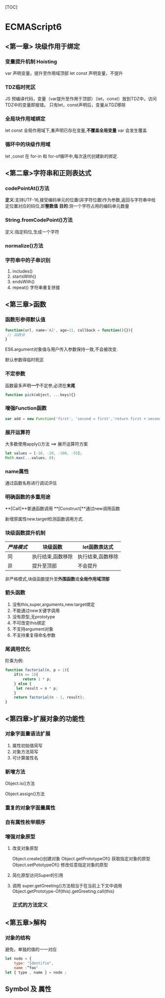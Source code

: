 [TOC]

# ECMAScript6

## <第一章> 块级作用于绑定

### 变量提升机制 **Hoisting**

var 声明变量，提升至作用域顶部
let const 声明变量，不提升

### TDZ临时死区

JS 预编译代码，变量（var提升至作用于顶部）（let，const）放到TDZ中，访问TDZ中的变量即报错。
只有let，const声明后，变量从TDZ移除

### 全局块作用域绑定

let const  全局作用域下,重声明已存在变量,**不覆盖全局变量**
var 会发生覆盖

### 循环中的块级作用域

let ,const 在 for-in 和 for-of循环中,每次迭代创建新的绑定.

## <第二章>字符串和正则表达式

### codePointAt()方法

**定义**:支持UTF-16,接受编码单元的位置(非字符位置)作为参数,返回与字符串中给定位置对应的码位,即**整数值**
**目的**:测一个字符占用的编码单元数量

### String.fromCodePoint()方法

定义:指定码位,生成一个字符

### normalize()方法

### 字符串中的子串识别

1. includes()
2. startsWith()
3. endsWith()
4. repeat() 字符串重复拼接

## <第三章>函数

### 函数形参得默认值

```javascript
function(url, name='AJ', age=11, callback = function(){}){
 // 函数体
}
```

ES6.argument对象值与用户传入参数保持一致,不会被改变.

默认参数得临时死区

### 不定参数

函数最多声明**一个**不定参,必须在**末尾**

```javascript
function pick(object, ...keys){}
```

### 增强Function函数

```javascript
var add = new Function('first', 'second = first','return first + second');
```

### 展开运算符

大多数使用apply()方法 ==> 展开运算符方案

```javascript
let values = [-10, -20, -100, -55];
Math.max(...values, 0);
```

### name属性

通过函数名称进行调试评估

### 明确函数的多重用途

**[Call]**普通函数调用
**[Construct]**通过new调用函数

新增原属性new.target检测函数调用方式.

### 块级函数提升机制

| *严格模式* | 块级函数          | let函数表达式     |
| ---------- | ----------------- | ----------------- |
| 同         | 执行结束,函数移除 | 执行结束,函数移除 |
| 异         | 提升至顶部        | 不会提升          |

非严格模式,块级函数提升至**外围函数**或**全局作用域顶部**

### 箭头函数

1. 没有this,super,arguments,new.target绑定
2. 不能通过new关键字调用
3. 没有原型,无prototype
4. 不可改变this绑定
5. 不支持argument对象
6. 不支持重复得命名参数

### 尾调用优化

阶乘为例:

```javascript
function factorial(n, p = 1){
    if(n <= 1){
        return 1 * p;
    } else {
     let result = n * p;
    }
    return factorial(n - 1, result);
}
```

## <第四章>扩展对象的功能性

### 对象字面量语法扩展

1. 属性初始值简写
2. 对象方法简写
3. 可计算属性名

### 新增方法

Object.is()方法

Object.assign()方法

### 重复的对象字面量属性

### 自有属性枚举顺序

### 增强对象原型

1. 改变对象原型

   Object.create()创建对象
   Object.getPrototypeOf()   获取指定对象的原型
   Object.setPototypeOf()   修改任意指定对象的原型
   
2. 简化原型访问Super的引用

3. 调用 super.getGreeting()方法相当于在当前上下文中调用 
   Object.getPrototype-Of(this).getGreeting.call(this)

   ### 正式的方法定义

## <第五章>解构

### 对象的结构

避免，单独的值的一一对应

```javascript
let node = {
    type: "Identifie",
    name :”foo"
let { type , name } = node ; 
```

## Symbol 及 属性

